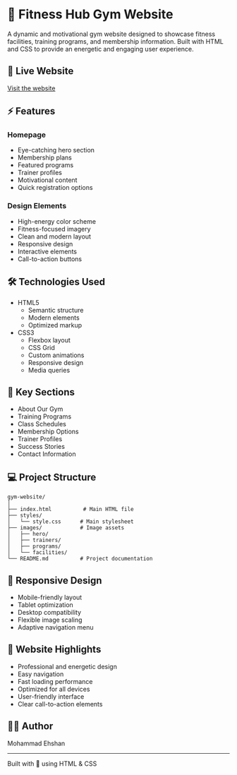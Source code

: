 # 💪 Fitness Hub Gym Website

A dynamic and motivational gym website designed to showcase fitness facilities, training programs, and membership information. Built with HTML and CSS to provide an energetic and engaging user experience.

## 🔗 Live Website
[Visit the website](https://gym-ehshan.netlify.app/)

## ⚡ Features

### Homepage
- Eye-catching hero section
- Membership plans
- Featured programs
- Trainer profiles
- Motivational content
- Quick registration options

### Design Elements
- High-energy color scheme
- Fitness-focused imagery
- Clean and modern layout
- Responsive design
- Interactive elements
- Call-to-action buttons

## 🛠️ Technologies Used

- HTML5
  - Semantic structure
  - Modern elements
  - Optimized markup
- CSS3
  - Flexbox layout
  - CSS Grid
  - Custom animations
  - Responsive design
  - Media queries

## 🎯 Key Sections

- About Our Gym
- Training Programs
- Class Schedules
- Membership Options
- Trainer Profiles
- Success Stories
- Contact Information

## 💻 Project Structure

```
gym-website/
│
├── index.html          # Main HTML file
├── styles/
│   └── style.css      # Main stylesheet
├── images/            # Image assets
│   ├── hero/
│   ├── trainers/
│   ├── programs/
│   └── facilities/
└── README.md          # Project documentation
```

## 📱 Responsive Design

- Mobile-friendly layout
- Tablet optimization
- Desktop compatibility
- Flexible image scaling
- Adaptive navigation menu

## 🌟 Website Highlights

- Professional and energetic design
- Easy navigation
- Fast loading performance
- Optimized for all devices
- User-friendly interface
- Clear call-to-action elements

## 👨‍💻 Author

Mohammad Ehshan

---

Built with 💪 using HTML & CSS
